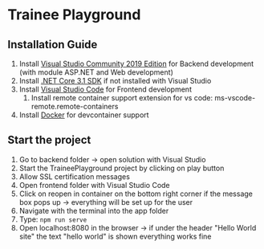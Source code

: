 # Trainee Playground

## Installation Guide

1. Install [Visual Studio Community 2019 Edition](https://visualstudio.microsoft.com/de/vs/) for Backend development (with module ASP.NET and Web development)
2. Install [.NET Core 3.1 SDK](https://dotnet.microsoft.com/download/visual-studio-sdks) if not installed with Visual Studio
3. Install [Visual Studio Code](https://code.visualstudio.com/) for Frontend development
   1. Install remote container support extension for vs code: ms-vscode-remote.remote-containers
4. Install [Docker](https://docs.docker.com/docker-for-windows/install/) for devcontainer support

## Start the project

1. Go to backend folder -> open solution with Visual Studio
2. Start the TraineePlayground project by clicking on play button
3. Allow SSL certification messages
4. Open frontend folder with Visual Studio Code
5. Click on reopen in container on the bottom right corner if the message box pops up -> everything will be set up for the user
6. Navigate with the terminal into the app folder
7. Type: `npm run serve`
8. Open localhost:8080 in the browser -> if under the header "Hello World site" the text "hello world" is shown everything works fine

